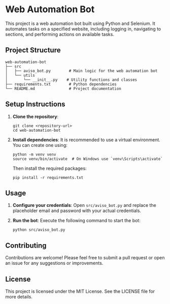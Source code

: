 # Web Automation Bot

This project is a web automation bot built using Python and Selenium. It automates tasks on a specified website, including logging in, navigating to sections, and performing actions on available tasks.

## Project Structure

```
web-automation-bot
├── src
│   ├── aviso_bot.py        # Main logic for the web automation bot
│   └── utils
│       └── __init__.py    # Utility functions and classes
├── requirements.txt        # Python dependencies
└── README.md               # Project documentation
```

## Setup Instructions

1. **Clone the repository**:
   ```
   git clone <repository-url>
   cd web-automation-bot
   ```

2. **Install dependencies**:
   It is recommended to use a virtual environment. You can create one using:
   ```
   python -m venv venv
   source venv/bin/activate  # On Windows use `venv\Scripts\activate`
   ```
   Then install the required packages:
   ```
   pip install -r requirements.txt
   ```

## Usage

1. **Configure your credentials**:
   Open `src/aviso_bot.py` and replace the placeholder email and password with your actual credentials.

2. **Run the bot**:
   Execute the following command to start the bot:
   ```
   python src/aviso_bot.py
   ```

## Contributing

Contributions are welcome! Please feel free to submit a pull request or open an issue for any suggestions or improvements.

## License

This project is licensed under the MIT License. See the LICENSE file for more details.
